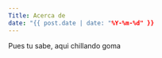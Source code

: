 ```yaml
---
Title: Acerca de
date: "{{ post.date | date: "%Y-%m-%d" }}
---
```


Pues tu sabe, aqui chillando goma
